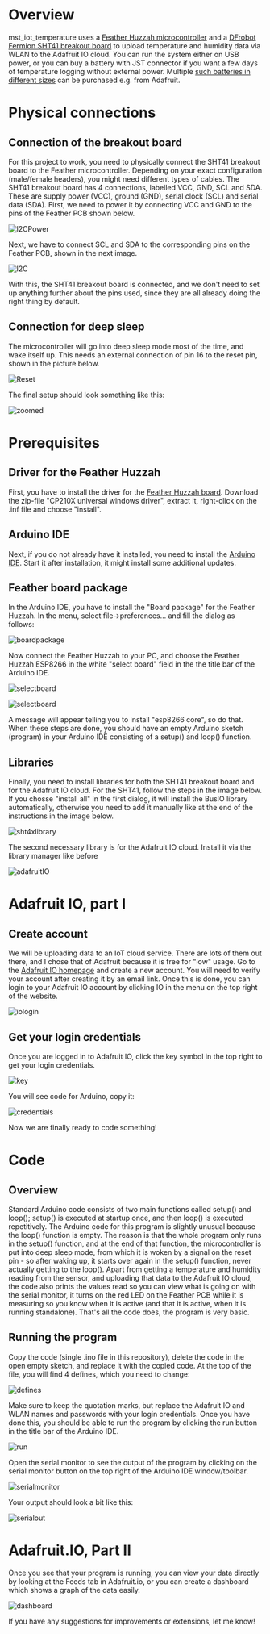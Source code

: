 # Overview
mst_iot_temperature uses a [Feather Huzzah microcontroller](https://www.adafruit.com/product/2821) and a [DFrobot Fermion SHT41 breakout 
board](https://www.dfrobot.com/product-2437.html) to upload temperature and humidity data via WLAN to the Adafruit IO cloud. You can run the system either on USB power, or you can buy a battery with JST connector if you want a few days of temperature logging without external power. Multiple [such batteries in different sizes](https://www.adafruit.com/product/2011) can be purchased e.g. from Adafruit. 
# Physical connections
## Connection of the breakout board
For this project to work, you need to physically connect the SHT41 breakout board to the Feather microcontroller. Depending on your exact configuration (male/female headers), you might need different types of cables. The SHT41 breakout board has 4 connections, labelled VCC, GND, SCL and SDA. These are supply power (VCC), ground (GND), serial clock (SCL) and serial data (SDA). First, we need to power it by connecting VCC and GND to the pins of the Feather PCB shown below. 

![I2CPower](https://github.com/user-attachments/assets/8dbe8aa7-1b3e-43a2-95c2-d43b5c664d08)

Next, we have to connect SCL and SDA to the corresponding pins on the Feather PCB, shown in the next image.

![I2C](https://github.com/user-attachments/assets/32114353-9b83-40c1-9842-c613962e0f6c)

With this, the SHT41 breakout board is connected, and we don't need to set up anything further about the pins used, since they are all already doing the right thing by default. 
## Connection for deep sleep
The microcontroller will go into deep sleep mode most of the time, and wake itself up. This needs an external connection of pin 16 to the reset pin, shown in the picture below.

![Reset](https://github.com/user-attachments/assets/277907f8-d2f5-4613-80e5-d13fb08def17)

The final setup should look something like this: 

![zoomed](https://github.com/user-attachments/assets/47d9a9d1-d44b-4868-b142-c64e246a3625)

# Prerequisites
## Driver for the Feather Huzzah
First, you have to install the driver for the [Feather Huzzah board](http://www.silabs.com/products/development-tools/software/usb-to-uart-bridge-vcp-drivers). Download the zip-file "CP210X universal windows driver", extract it, right-click on the .inf file and choose "install". 

## Arduino IDE
Next, if you do not already have it installed, you need to install the [Arduino IDE](http://www.arduino.cc/en/Main/Software). Start it after installation, it might install some additional updates. 

## Feather board package
In the Arduino IDE, you have to install the "Board package" for the Feather Huzzah. In the menu, select file->preferences... and fill the dialog as follows:

![boardpackage](https://github.com/user-attachments/assets/0078a219-0d18-46d0-9e08-942504813f2f)

Now connect the Feather Huzzah to your PC, and choose the Feather Huzzah ESP8266 in the white "select board" field in the the title bar of the Arduino IDE.

![selectboard](https://github.com/user-attachments/assets/a6e242d7-a16e-412f-998f-6b879e6cec3e)

![selectboard](https://github.com/user-attachments/assets/977a9a13-5195-4140-a191-4fc3005e734f)

A message will appear telling you to install "esp8266 core", so do that. When these steps are done, you should have an empty Arduino sketch (program) in your Arduino IDE consisting of a setup() and loop() function.

## Libraries
Finally, you need to install libraries for both the SHT41 breakout board and for the Adafruit IO cloud. For the SHT41, follow the steps in the image below. If you chosse "install all" in the first dialog, it will install the BusIO library automatically, otherwise you need to add it manually like at the end of the instructions in the image below. 

![sht4xlibrary](https://github.com/user-attachments/assets/e0cf72af-e66a-4989-a128-83bb75c9d8f6)

The second necessary library is for the Adafruit IO cloud. Install it via the library manager like before

![adafruitIO](https://github.com/user-attachments/assets/0168af89-52e6-4bd3-b0b6-d16cc08ec859)

# Adafruit IO, part I
## Create account
We will be uploading data to an IoT cloud service. There are lots of them out there, and I chose that of Adafruit because it is free for "low" usage. Go to the [Adafruit IO homepage](https://accounts.adafruit.com/ ) and create a new account. You will need to verify your account after creating it by an email link. Once this is done, you can login to your Adafruit IO account by clicking IO in the menu on the top right of the website. 

![iologin](https://github.com/user-attachments/assets/6f278908-4ce0-4af6-9bcd-a29499998e0b)
## Get your login credentials
Once you are logged in to Adafruit IO, click the key symbol in the top right to get your login credentials. 

![key](https://github.com/user-attachments/assets/e1732dfa-f306-4ef7-a34f-98f5f9bcaf8d)

You will see code for Arduino, copy it:

![credentials](https://github.com/user-attachments/assets/f9dee591-9bee-4846-b236-37812d9741b1)

Now we are finally ready to code something!

# Code

## Overview
Standard Arduino code consists of two main functions called setup() and loop(); setup() is executed at startup once, and then loop() is executed repetitively. 
The Arduino code for this program is slightly unusual because the loop() function is empty. The reason is that the whole program only runs in the setup() function, and at the end of that function, the microcontroller is put into deep sleep mode, from which it is woken by a signal on the reset pin - so after waking up, it starts over again in the setup() function,  never actually getting to the loop().
Apart from getting a temperature and humidity reading from the sensor, and uploading that data to the Adafruit IO cloud, the code also prints the values read so you can view what is going on with the serial monitor, it turns on the red LED on the Feather PCB while it is measuring so you know when it is active (and that it is active, when it is running standalone). That's all the code does, the program is very basic. 

## Running the program
Copy the code (single .ino file in this repository), delete the code in the open empty sketch, and replace it with the copied code. At the top of the file, you will find 4 defines, which you need to change:

![defines](https://github.com/user-attachments/assets/72189822-cd50-4a87-86d3-47108375740b)

Make sure to keep the quotation marks, but replace the Adafruit IO and WLAN names and passwords with your login credentials. Once you have done this, you should be able to run the program by clicking the run button in the title bar of the Arduino IDE.

![run](https://github.com/user-attachments/assets/0b25dafc-98d2-43f9-b330-3491471aa57b)

Open the serial monitor to see the output of the program by clicking on the serial monitor button on the top right of the Arduino IDE window/toolbar. 

![serialmonitor](https://github.com/user-attachments/assets/24185213-608f-4cef-9892-0a2aec44789f)

Your output should look a bit like this:

![serialout](https://github.com/user-attachments/assets/5cb917ad-8e67-4f1d-a990-0f3e20f868c1)

# Adafruit.IO, Part II

Once you see that your program is running, you can view your data directly by looking at the Feeds tab in Adafruit.io, or you can create a dashboard which shows a graph of the data easily. 

![dashboard](https://github.com/user-attachments/assets/4bc5d776-0801-417a-87b2-5cc618a03ab9)

If you have any suggestions for improvements or extensions, let me know!

